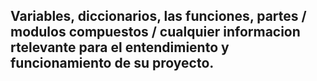 ## Variables, diccionarios, las funciones, partes / modulos compuestos / cualquier informacion rtelevante para el entendimiento y funcionamiento de su proyecto. 
